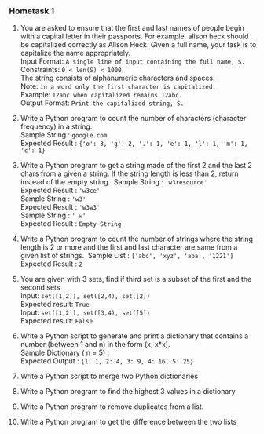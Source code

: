 ### Hometask 1
1. You are asked to ensure that the first and last names of people begin with a capital letter in their passports.
For example, alison heck should be capitalized correctly as Alison Heck. 
Given a full name, your task is to capitalize the name appropriately.   
Input Format: `A single line of input containing the full name, S.`   
Constraints: `0 < len(S) < 1000`  
The string consists of alphanumeric characters and spaces.  
Note: `in a word only the first character is capitalized.`  
Example: `12abc when capitalized remains 12abc.`  
Output Format: `Print the capitalized string, S.`

2. Write a Python program to count the number of characters (character frequency) in a string.  
Sample String : `google.com`  
Expected Result : `{'o': 3, 'g': 2, '.': 1, 'e': 1, 'l': 1, 'm': 1, 'c': 1}`

3. Write a Python program to get a string made of the first 2 and the last 2 chars from a given a string. If the string length is less than 2, return instead of the empty string. 
Sample String : `'w3resource'`  
Expected Result : `'w3ce'`  
Sample String : `'w3'`  
Expected Result : `'w3w3'`  
Sample String : `' w'`  
Expected Result : `Empty String`  

4. Write a Python program to count the number of strings where the string length is 2 or more and the first and last character are same from a given list of strings. 
Sample List : `['abc', 'xyz', 'aba', '1221']`  
Expected Result : `2`  

5. You are given with 3 sets, find if third set is a subset of the first and the second sets  
Input: `set([1,2]), set([2,4), set([2])`  
Expected result: `True`  
Input: `set([1,2]), set([3,4), set([5])`  
Expected result: `False`
 
6. Write a Python script to generate and print a dictionary that contains a number (between 1 and n) in the form (x, x*x).  
Sample Dictionary ( n = 5) :  
Expected Output : `{1: 1, 2: 4, 3: 9, 4: 16, 5: 25}` 

7. Write a Python script to merge two Python dictionaries

8. Write a Python program to find the highest 3 values in a dictionary

9. Write a Python program to remove duplicates from a list.

10. Write a Python program to get the difference between the two lists
